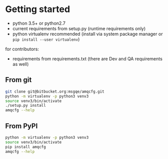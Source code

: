 # Getting started

* python 3.5+ or python2.7
* current requirements from setup.py (runtime requirements only)
* python virtualenv recommended (install via system package manager
or `pip install --user virtualenv`)

for contributors:
* requirements from requirements.txt (there are Dev and QA requirements as well)

## From git

```bash
git clone git@bitbucket.org:msgqe/amqcfg.git
python -m virtualenv -p python3 venv3
source venv3/bin/activate
./setup.py install
amqcfg --help
```

## From PyPI

```bash
python -m virtualenv -p python3 venv3
source venv3/bin/activate
pip install amqcfg
amqcfg --help
```